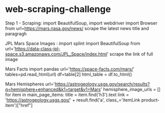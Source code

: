 # web-scraping-challenge
Step 1 - Scraping:
     import BeautifulSoup,
     import webdriver
     import Browser
     from url=https://mars.nasa.gov/news/ 
     scrape the latest news title and paragragh

JPL Mars Space Images : 
    import splint
    import BeautifulSoup
    from url='https://data-class-jpl-space.s3.amazonaws.com/JPL_Space/index.html'
    scrape the link of full image

Mars Facts
    import pandas
    url='https://space-facts.com/mars/'
    tables=pd.read_html(url)
    df=table[2]
    html_table = df.to_html()

Mars Hemispheres
    url='https://astrogeology.usgs.gov/search/results?q=hemisphere+enhanced&k1=target&v1=Mars'
    hemisphere_image_urls  = []
    for item in main_page_items:
    title = item.find('h3').text
    link = 'https://astrogeology.usgs.gov/' + result.find('a', class_='itemLink product-item')["href"]
